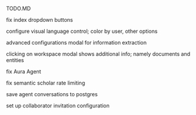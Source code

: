 TODO.MD

fix index dropdown buttons

configure visual language control; color by user, other options

advanced configurations modal for information extraction

clicking on workspace modal shows additional info; namely documents and entities

fix Aura Agent

fix semantic scholar rate limiting

save agent conversations to postgres

set up collaborator invitation configuration
